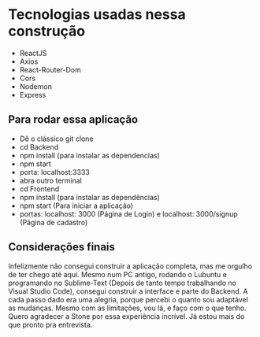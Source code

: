 <h1 align="center”> Desafio técnico da Stone </h1>

O desafio da Stone era construir uma aplicação com Frontend e Backend, a qual o usuário, pela interface poderia criar uma conta e ter acesso a diversos conteúdos do universo Marvel. Além disso, ele também poderia editar o perfil e excluí-lo. Nós, candidatos, poderíamos construir essa aplicação com qualquer biblioteca javascript e rodando com qualquer banco de dados, de preferência, relacional. 

## Tecnologias usadas nessa construção

* ReactJS
* Axios
* React-Router-Dom
* Cors
* Nodemon
* Express

## Para rodar essa aplicação

* Dê o clássico git clone
* cd Backend
* npm install (para instalar as dependencias)
* npm start 
* porta: localhost:3333
* abra outro terminal
* cd Frontend
* npm install (para instalar as dependências)
* npm start (Para iniciar a aplicação)
* portas: localhost: 3000 (Página de Login) e localhost: 3000/signup (Página de cadastro)

## Considerações finais

Infelizmente não consegui construir a aplicação completa, mas me orgulho de ter chego até aqui. 
Mesmo num PC antigo, rodando o Lubuntu e programando no Sublime-Text (Depois de tanto tempo trabalhando no Visual Studio Code), 
consegui construir a interface e parte do Backend. A cada passo dado era uma alegria, porque percebi o quanto sou adaptável as mudanças. 
Mesmo com as limitações, vou lá, e faço com o que tenho. Quero agradecer a Stone por essa experiência incrível. 
Já estou mais do que pronto pra entrevista.  

